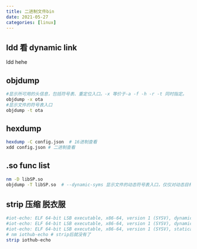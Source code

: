 ```yaml
---
title: 二进制文件bin
date: 2021-05-27
categories: [linux]
---
```


## ldd 看 dynamic link
ldd hehe

## objdump

```sh
#显示所可用的头信息，包括符号表、重定位入口。-x 等价于-a -f -h -r -t 同时指定。
objdump -x ota
#显示文件的符号表入口
objdump -t ota
```

## hexdump

```sh
hexdump -C config.json  # 16进制查看
xdd config.json # 二进制查看
```

## .so func list

```sh
nm -D libSP.so
objdump -T libSP.so  # --dynamic-syms 显示文件的动态符号表入口，仅仅对动态目标文件意义
```

## strip 压缩 脱衣服

```sh
#iot-echo: ELF 64-bit LSB executable, x86-64, version 1 (SYSV), dynamically linked (uses shared libs), not stripped
#iot-echo: ELF 64-bit LSB executable, x86-64, version 1 (SYSV), dynamically linked (uses shared libs), stripped
#iot-echo: ELF 64-bit LSB executable, x86-64, version 1 (SYSV), statically linked, stripped
# nm iothub-echo # strip后就没有了
strip iothub-echo
```
